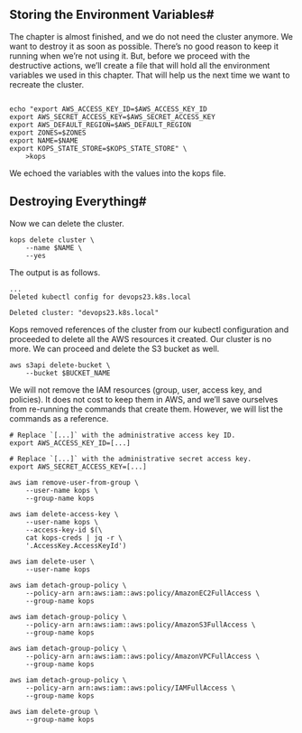 ## Storing the Environment Variables#
The chapter is almost finished, and we do not need the cluster anymore. We want to destroy it as soon as possible. There’s no good reason to keep it running when we’re not using it. But, before we proceed with the destructive actions, we’ll create a file that will hold all the environment variables we used in this chapter. That will help us the next time we want to recreate the cluster.

```shell

echo "export AWS_ACCESS_KEY_ID=$AWS_ACCESS_KEY_ID
export AWS_SECRET_ACCESS_KEY=$AWS_SECRET_ACCESS_KEY
export AWS_DEFAULT_REGION=$AWS_DEFAULT_REGION
export ZONES=$ZONES
export NAME=$NAME
export KOPS_STATE_STORE=$KOPS_STATE_STORE" \
    >kops
```

We echoed the variables with the values into the kops file.

## Destroying Everything#
Now we can delete the cluster.

```shell
kops delete cluster \
    --name $NAME \
    --yes
```

The output is as follows.

```shell
...
Deleted kubectl config for devops23.k8s.local

Deleted cluster: "devops23.k8s.local"
```
Kops removed references of the cluster from our kubectl configuration and proceeded to delete all the AWS resources it created. Our cluster is no more. We can proceed and delete the S3 bucket as well.

```shell
aws s3api delete-bucket \
    --bucket $BUCKET_NAME
```

We will not remove the IAM resources (group, user, access key, and policies). It does not cost to keep them in AWS, and we’ll save ourselves from re-running the commands that create them. However, we will list the commands as a reference.

```shell
# Replace `[...]` with the administrative access key ID.
export AWS_ACCESS_KEY_ID=[...]

# Replace `[...]` with the administrative secret access key.
export AWS_SECRET_ACCESS_KEY=[...]

aws iam remove-user-from-group \
    --user-name kops \
    --group-name kops

aws iam delete-access-key \
    --user-name kops \
    --access-key-id $(\
    cat kops-creds | jq -r \
    '.AccessKey.AccessKeyId')

aws iam delete-user \
    --user-name kops

aws iam detach-group-policy \
    --policy-arn arn:aws:iam::aws:policy/AmazonEC2FullAccess \
    --group-name kops

aws iam detach-group-policy \
    --policy-arn arn:aws:iam::aws:policy/AmazonS3FullAccess \
    --group-name kops

aws iam detach-group-policy \
    --policy-arn arn:aws:iam::aws:policy/AmazonVPCFullAccess \
    --group-name kops

aws iam detach-group-policy \
    --policy-arn arn:aws:iam::aws:policy/IAMFullAccess \
    --group-name kops
    
aws iam delete-group \
    --group-name kops
    
```





